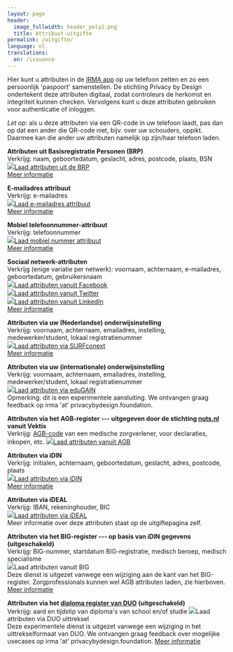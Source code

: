 ```yaml
---
layout: page
header:
  image_fullwidth: header_poly2.png
  title: Attribuut-uitgifte  
permalink: /uitgifte/
language: nl
translations:
  en: /issuance
---
```


<style type="text/css">
  article a.button {
    margin-bottom: 0.5rem;
    margin-top: 0.5rem;
    background-color: #568099;
  }
  article a img {
    height: 1.75rem;
    padding-right: 1rem;
  }
</style>

Hier kunt u attributen in de [IRMA app](/download) op uw telefoon
zetten en zo een persoonlijk 'paspoort' samenstellen. De stichting
Privacy by Design ondertekent deze attributen digitaal, zodat
controleurs de herkomst en integriteit kunnen checken. Vervolgens kunt
u deze attributen gebruiken voor authenticatie of inloggen. 

*Let op:* als u deze attributen via een QR-code in uw telefoon
laadt, pas dan op dat een ander die QR-code niet, bijv. over uw
schouders, oppikt. Daarmee kan die ander uw attributen namelijk
op zijn/haar telefoon laden.

**Attributen uit Basisregistratie Personen (BRP)**  
Verkrijg: naam, geboortedatum, geslacht, adres, postcode, plaats, BSN  
<a class="button" href="https://services.nijmegen.nl/irma/gemeente/start">
<img src="/images/nijmegen.png">Laad attributen uit de BRP</a>  
[Meer informatie](/uitgifte-brp)

**E-mailadres attribuut**  
Verkrijg: e-mailadres  
<a class="button" href="/uitgifte/email">
<img src="/images/email.png">Laad e-mailadres attribuut</a>  
[Meer informatie](/uitgifte-email)

**Mobiel telefoonnummer-attribuut**  
Verkrijg: telefoonnummer  
<a class="button" href="/uitgifte/telefoonnummer">
<img src="/images/mobile.png">Laad mobiel nummer attribuut</a>  
[Meer informatie](/uitgifte-mobiel)

**Sociaal netwerk-attributen**  
Verkrijg (enige variatie per netwerk): voornaam, achternaam, e-mailadres, geboortedatum, gebruikersnaam  
<a class="button" href="/uitgifte/social/facebook">
<img src="/images/facebook.png">Laad attributen vanuit Facebook</a>  
<a class="button" href="/uitgifte/social/twitter">
<img src="/images/twitter.png">Laad attributen vanuit Twitter</a>  
<a class="button" href="/uitgifte/social/linkedin">
<img src="/images/linkedin.png">Laad attributen vanuit LinkedIn</a>  
[Meer informatie](/uitgifte-socialmedia)

**Attributen via uw (Nederlandse) onderwijsinstelling**  
Verkrijg: voornaam, achternaam, emailadres, instelling, medewerker/student, lokaal registratienummer  
<a class="button" href="/uitgifte/surfnet">
<img src="/images/surfnet.png">Laad attributen via SURFconext</a>  
[Meer informatie](/uitgifte-surfconext)

**Attributen via uw (internationale) onderwijsinstelling**  
Verkrijg: voornaam, achternaam, emailadres, instelling, medewerker/student, lokaal registratienummer  
<a class="button" href="/uitgifte/surfnet/edugain">
<img src="/images/edugain.png">Laad attributen via eduGAIN</a>  
Opmerking: dit is een experimentele aansluiting. We ontvangen graag feedback op irma 'at' privacybydesign.foundation.
<!-- [Meer informatie](/uitgifte-surfconext) -->

**Attributen via het AGB-register --- uitgegeven door de stichting [nuts.nl](https://nuts.nl) vanuit Vektis**  
Verkrijg: [AGB-code](https://www.agbcode.nl/) van een medische zorgverlener, voor declaraties, inkopen, etc.
<a class="button" href="https://irma-agb.nuts.nl/">
<img src="/images/agb-code.gif">Laad attributen vanuit AGB</a>  

**Attributen via iDIN**  
Verkrijg: initialen, achternaam, geboortedatum, geslacht, adres, postcode, plaats  
<a class="button" href="/uitgifte/idin">
<img src="/images/idin.png">Laad attributen via iDIN</a>  
[Meer informatie](/uitgifte-idin)

**Attributen via iDEAL**  
Verkrijg: IBAN, rekeninghouder, BIC  
<a class="button" href="/uitgifte/ideal">
<img src="/images/ideal.png">Laad attributen via iDEAL</a>  
Meer informatie over deze attributen staat op de uitgiftepagina zelf.

**Attributen via het BIG-register --- op basis van iDIN gegevens (uitgeschakeld)**  
Verkrijg: BIG-nummer, startdatum BIG-registratie, medisch beroep, medisch specialisme  
<a class="button" style="cursor: not-allowed;" disabled>
<img src="/images/big.png">Laad attributen vanuit BIG</a>  
Deze dienst is uitgezet vanwege een wijziging aan de kant van het BIG-register. Zorgprofessionals kunnen wel AGB attributen laden, zie hierboven. [Meer informatie](/uitgifte-big)

**Attributen via het [diploma register van DUO](https://duo.nl/particulier/diplomas/mijn-diplomas.jsp) (uitgeschakeld)**  
Verkrijg: aard en tijdstip van diploma's van school en/of studie
<a class="button" style="cursor: not-allowed;" disabled>
<img src="/images/diploma-logo.png">Laad attributen via DUO uittreksel</a>  
Deze experimentele dienst is uitgezet vanwege een wijziging in het uittrekselformaat van DUO. We ontvangen graag feedback over mogelijke usecases op irma 'at' privacybydesign.foundation. [Meer informatie](/uitgifte-diploma)
